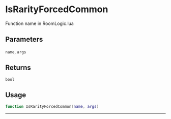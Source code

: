 # IsRarityForcedCommon
Function name in RoomLogic.lua
## Parameters
`name`, `args`
## Returns
`bool`
## Usage
```lua
function IsRarityForcedCommon(name, args)
```
---
